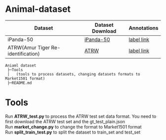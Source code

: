 # Animal-dataset
| Dataset | Dataset Download | Annotations |
| ---- | ---- | ---- |
| iPanda-50 | [iPanda-50](https://github.com/iPandaDateset/iPanda-50) | [label link](https://drive.google.com/drive/folders/1jhk8qgyWMbL1Ykd_GlAjh2Vn2e_wMJmc?usp=sharing) |
| ATRW(Amur Tiger Re-identification) | [ATRW](https://www.kaggle.com/datasets/quadeer15sh/amur-tiger-reidentification) | [label link](https://drive.google.com/drive/folders/1HlFVl5SPcKFWElo9cwq7eTyL1qwEeSSD?usp=sharing) |

```
Aniaml dataset  
 ├─Tools  
 |   (tools to process datasets, changing datasets formats to Market1501 format)  
 ├─README.md
```

# Tools
Run **ATRW_test.py** to process the ATRW test set data format. You need to first download the ATRW test set and the gt_test_plain.json  
Run **market_change.py** to change the format to Market1501 format  
Run **split_train_test.py** to split the dataset to train_set and test_set  
